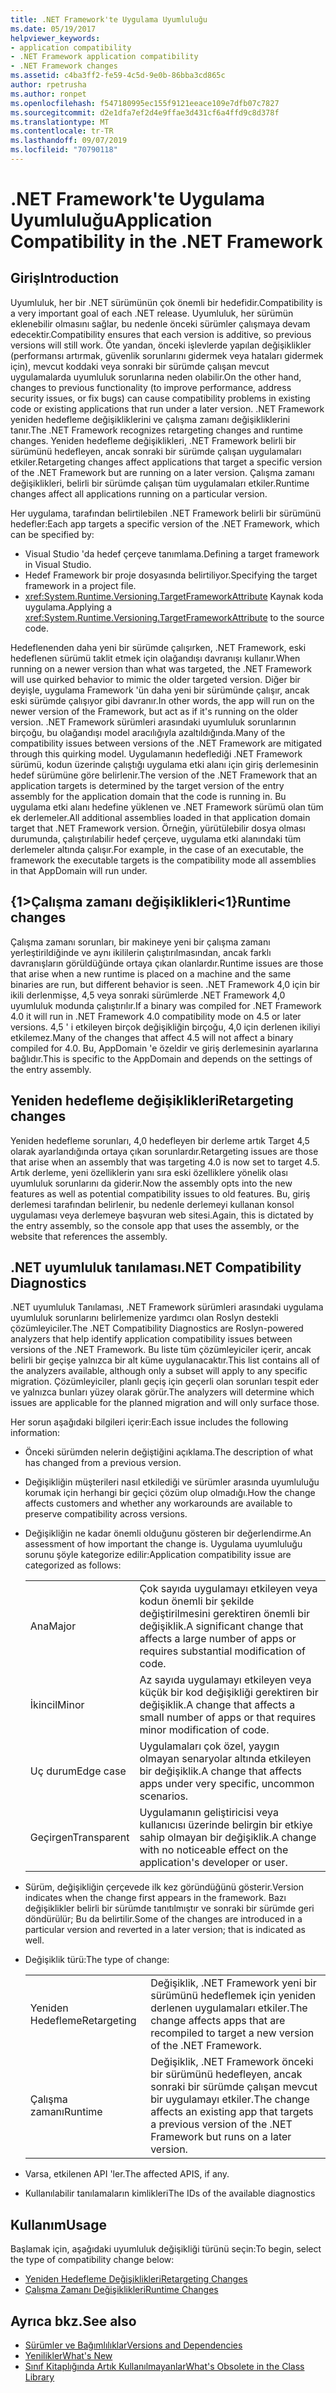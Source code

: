 ```yaml
---
title: .NET Framework'te Uygulama Uyumluluğu
ms.date: 05/19/2017
helpviewer_keywords:
- application compatibility
- .NET Framework application compatibility
- .NET Framework changes
ms.assetid: c4ba3ff2-fe59-4c5d-9e0b-86bba3cd865c
author: rpetrusha
ms.author: ronpet
ms.openlocfilehash: f547180995ec155f9121eeace109e7dfb07c7827
ms.sourcegitcommit: d2e1dfa7ef2d4e9ffae3d431cf6a4ffd9c8d378f
ms.translationtype: MT
ms.contentlocale: tr-TR
ms.lasthandoff: 09/07/2019
ms.locfileid: "70790118"
---
```

# <a name="application-compatibility-in-the-net-framework"></a><span data-ttu-id="ce674-102">.NET Framework'te Uygulama Uyumluluğu</span><span class="sxs-lookup"><span data-stu-id="ce674-102">Application Compatibility in the .NET Framework</span></span>

## <a name="introduction"></a><span data-ttu-id="ce674-103">Giriş</span><span class="sxs-lookup"><span data-stu-id="ce674-103">Introduction</span></span>
<span data-ttu-id="ce674-104">Uyumluluk, her bir .NET sürümünün çok önemli bir hedefidir.</span><span class="sxs-lookup"><span data-stu-id="ce674-104">Compatibility is a very important goal of each .NET release.</span></span> <span data-ttu-id="ce674-105">Uyumluluk, her sürümün eklenebilir olmasını sağlar, bu nedenle önceki sürümler çalışmaya devam edecektir.</span><span class="sxs-lookup"><span data-stu-id="ce674-105">Compatibility ensures that each version is additive, so previous versions will still work.</span></span> <span data-ttu-id="ce674-106">Öte yandan, önceki işlevlerde yapılan değişiklikler (performansı artırmak, güvenlik sorunlarını gidermek veya hataları gidermek için), mevcut koddaki veya sonraki bir sürümde çalışan mevcut uygulamalarda uyumluluk sorunlarına neden olabilir.</span><span class="sxs-lookup"><span data-stu-id="ce674-106">On the other hand, changes to previous functionality (to improve performance, address security issues, or fix bugs) can cause compatibility problems in existing code or existing applications that run under a later version.</span></span> <span data-ttu-id="ce674-107">.NET Framework yeniden hedefleme değişikliklerini ve çalışma zamanı değişikliklerini tanır.</span><span class="sxs-lookup"><span data-stu-id="ce674-107">The .NET Framework recognizes retargeting changes and runtime changes.</span></span> <span data-ttu-id="ce674-108">Yeniden hedefleme değişiklikleri, .NET Framework belirli bir sürümünü hedefleyen, ancak sonraki bir sürümde çalışan uygulamaları etkiler.</span><span class="sxs-lookup"><span data-stu-id="ce674-108">Retargeting changes affect applications that target a specific version of the .NET Framework but are running on a later version.</span></span> <span data-ttu-id="ce674-109">Çalışma zamanı değişiklikleri, belirli bir sürümde çalışan tüm uygulamaları etkiler.</span><span class="sxs-lookup"><span data-stu-id="ce674-109">Runtime changes affect all applications running on a particular version.</span></span>

<span data-ttu-id="ce674-110">Her uygulama, tarafından belirtilebilen .NET Framework belirli bir sürümünü hedefler:</span><span class="sxs-lookup"><span data-stu-id="ce674-110">Each app targets a specific version of the .NET Framework, which can be specified by:</span></span>

- <span data-ttu-id="ce674-111">Visual Studio 'da hedef çerçeve tanımlama.</span><span class="sxs-lookup"><span data-stu-id="ce674-111">Defining a target framework in Visual Studio.</span></span>
- <span data-ttu-id="ce674-112">Hedef Framework bir proje dosyasında belirtiliyor.</span><span class="sxs-lookup"><span data-stu-id="ce674-112">Specifying the target framework in a project file.</span></span>
- <span data-ttu-id="ce674-113"><xref:System.Runtime.Versioning.TargetFrameworkAttribute> Kaynak koda uygulama.</span><span class="sxs-lookup"><span data-stu-id="ce674-113">Applying a <xref:System.Runtime.Versioning.TargetFrameworkAttribute> to the source code.</span></span>

<span data-ttu-id="ce674-114">Hedeflenenden daha yeni bir sürümde çalışırken, .NET Framework, eski hedeflenen sürümü taklit etmek için olağandışı davranışı kullanır.</span><span class="sxs-lookup"><span data-stu-id="ce674-114">When running on a newer version than what was targeted, the .NET Framework will use quirked behavior to mimic the older targeted version.</span></span> <span data-ttu-id="ce674-115">Diğer bir deyişle, uygulama Framework 'ün daha yeni bir sürümünde çalışır, ancak eski sürümde çalışıyor gibi davranır.</span><span class="sxs-lookup"><span data-stu-id="ce674-115">In other words, the app will run on the newer version of the Framework, but act as if it's running on the older version.</span></span> <span data-ttu-id="ce674-116">.NET Framework sürümleri arasındaki uyumluluk sorunlarının birçoğu, bu olağandışı model aracılığıyla azaltıldığında.</span><span class="sxs-lookup"><span data-stu-id="ce674-116">Many of the compatibility issues between versions of the .NET Framework are mitigated through this quirking model.</span></span> <span data-ttu-id="ce674-117">Uygulamanın hedeflediği .NET Framework sürümü, kodun üzerinde çalıştığı uygulama etki alanı için giriş derlemesinin hedef sürümüne göre belirlenir.</span><span class="sxs-lookup"><span data-stu-id="ce674-117">The version of the .NET Framework that an application targets is determined by the target version of the entry assembly for the application domain that the code is running in.</span></span> <span data-ttu-id="ce674-118">Bu uygulama etki alanı hedefine yüklenen ve .NET Framework sürümü olan tüm ek derlemeler.</span><span class="sxs-lookup"><span data-stu-id="ce674-118">All additional assemblies loaded in that application domain target that .NET Framework version.</span></span> <span data-ttu-id="ce674-119">Örneğin, yürütülebilir dosya olması durumunda, çalıştırılabilir hedef çerçeve, uygulama etki alanındaki tüm derlemeler altında çalışır.</span><span class="sxs-lookup"><span data-stu-id="ce674-119">For example, in the case of an executable, the framework the executable targets is the compatibility mode all assemblies in that AppDomain will run under.</span></span>

## <a name="runtime-changes"></a><span data-ttu-id="ce674-120">{1&gt;Çalışma zamanı değişiklikleri&lt;1}</span><span class="sxs-lookup"><span data-stu-id="ce674-120">Runtime changes</span></span>

<span data-ttu-id="ce674-121">Çalışma zamanı sorunları, bir makineye yeni bir çalışma zamanı yerleştirildiğinde ve aynı ikililerin çalıştırılmasından, ancak farklı davranışların görüldüğünde ortaya çıkan olanlardır.</span><span class="sxs-lookup"><span data-stu-id="ce674-121">Runtime issues are those that arise when a new runtime is placed on a machine and the same binaries are run, but different behavior is seen.</span></span> <span data-ttu-id="ce674-122">.NET Framework 4,0 için bir ikili derlenmişse, 4,5 veya sonraki sürümlerde .NET Framework 4,0 uyumluluk modunda çalıştırılır.</span><span class="sxs-lookup"><span data-stu-id="ce674-122">If a binary was compiled for .NET Framework 4.0 it will run in .NET Framework 4.0 compatibility mode on 4.5 or later versions.</span></span> <span data-ttu-id="ce674-123">4,5 ' i etkileyen birçok değişikliğin birçoğu, 4,0 için derlenen ikiliyi etkilemez.</span><span class="sxs-lookup"><span data-stu-id="ce674-123">Many of the changes that affect 4.5 will not affect a binary compiled for 4.0.</span></span> <span data-ttu-id="ce674-124">Bu, AppDomain 'e özeldir ve giriş derlemesinin ayarlarına bağlıdır.</span><span class="sxs-lookup"><span data-stu-id="ce674-124">This is specific to the AppDomain and depends on the settings of the entry assembly.</span></span>

## <a name="retargeting-changes"></a><span data-ttu-id="ce674-125">Yeniden hedefleme değişiklikleri</span><span class="sxs-lookup"><span data-stu-id="ce674-125">Retargeting changes</span></span>

<span data-ttu-id="ce674-126">Yeniden hedefleme sorunları, 4,0 hedefleyen bir derleme artık Target 4,5 olarak ayarlandığında ortaya çıkan sorunlardır.</span><span class="sxs-lookup"><span data-stu-id="ce674-126">Retargeting issues are those that arise when an assembly that was targeting 4.0 is now set to target 4.5.</span></span> <span data-ttu-id="ce674-127">Artık derleme, yeni özelliklerin yanı sıra eski özelliklere yönelik olası uyumluluk sorunlarını da giderir.</span><span class="sxs-lookup"><span data-stu-id="ce674-127">Now the assembly opts into the new features as well as potential compatibility issues to old features.</span></span> <span data-ttu-id="ce674-128">Bu, giriş derlemesi tarafından belirlenir, bu nedenle derlemeyi kullanan konsol uygulaması veya derlemeye başvuran web sitesi.</span><span class="sxs-lookup"><span data-stu-id="ce674-128">Again, this is dictated by the entry assembly, so the console app that uses the assembly, or the website that references the assembly.</span></span>

## <a name="net-compatibility-diagnostics"></a><span data-ttu-id="ce674-129">.NET uyumluluk tanılaması</span><span class="sxs-lookup"><span data-stu-id="ce674-129">.NET Compatibility Diagnostics</span></span>

<span data-ttu-id="ce674-130">.NET uyumluluk Tanılaması, .NET Framework sürümleri arasındaki uygulama uyumluluk sorunlarını belirlemenize yardımcı olan Roslyn destekli çözümleyiciler.</span><span class="sxs-lookup"><span data-stu-id="ce674-130">The .NET Compatibility Diagnostics are Roslyn-powered analyzers that help identify application compatibility issues between versions of the .NET Framework.</span></span> <span data-ttu-id="ce674-131">Bu liste tüm çözümleyiciler içerir, ancak belirli bir geçişe yalnızca bir alt küme uygulanacaktır.</span><span class="sxs-lookup"><span data-stu-id="ce674-131">This list contains all of the analyzers available, although only a subset will apply to any specific migration.</span></span> <span data-ttu-id="ce674-132">Çözümleyiciler, planlı geçiş için geçerli olan sorunları tespit eder ve yalnızca bunları yüzey olarak görür.</span><span class="sxs-lookup"><span data-stu-id="ce674-132">The analyzers will determine which issues are applicable for the planned migration and will only surface those.</span></span>

<span data-ttu-id="ce674-133">Her sorun aşağıdaki bilgileri içerir:</span><span class="sxs-lookup"><span data-stu-id="ce674-133">Each issue includes the following information:</span></span>

- <span data-ttu-id="ce674-134">Önceki sürümden nelerin değiştiğini açıklama.</span><span class="sxs-lookup"><span data-stu-id="ce674-134">The description of what has changed from a previous version.</span></span>

- <span data-ttu-id="ce674-135">Değişikliğin müşterileri nasıl etkilediği ve sürümler arasında uyumluluğu korumak için herhangi bir geçici çözüm olup olmadığı.</span><span class="sxs-lookup"><span data-stu-id="ce674-135">How the change affects customers and whether any workarounds are available to preserve compatibility across versions.</span></span>

- <span data-ttu-id="ce674-136">Değişikliğin ne kadar önemli olduğunu gösteren bir değerlendirme.</span><span class="sxs-lookup"><span data-stu-id="ce674-136">An assessment of how important the change is.</span></span> <span data-ttu-id="ce674-137">Uygulama uyumluluğu sorunu şöyle kategorize edilir:</span><span class="sxs-lookup"><span data-stu-id="ce674-137">Application compatibility issue are categorized as follows:</span></span>

    |   |   |
    |---|---|
    |<span data-ttu-id="ce674-138">Ana</span><span class="sxs-lookup"><span data-stu-id="ce674-138">Major</span></span>|<span data-ttu-id="ce674-139">Çok sayıda uygulamayı etkileyen veya kodun önemli bir şekilde değiştirilmesini gerektiren önemli bir değişiklik.</span><span class="sxs-lookup"><span data-stu-id="ce674-139">A significant change that affects a large number of apps or requires substantial modification of code.</span></span>|
    |<span data-ttu-id="ce674-140">İkincil</span><span class="sxs-lookup"><span data-stu-id="ce674-140">Minor</span></span>|<span data-ttu-id="ce674-141">Az sayıda uygulamayı etkileyen veya küçük bir kod değişikliği gerektiren bir değişiklik.</span><span class="sxs-lookup"><span data-stu-id="ce674-141">A change that affects a small number of apps or that requires minor modification of code.</span></span>|
    |<span data-ttu-id="ce674-142">Uç durum</span><span class="sxs-lookup"><span data-stu-id="ce674-142">Edge case</span></span>|<span data-ttu-id="ce674-143">Uygulamaları çok özel, yaygın olmayan senaryolar altında etkileyen bir değişiklik.</span><span class="sxs-lookup"><span data-stu-id="ce674-143">A change that affects apps under very specific, uncommon scenarios.</span></span>|
    |<span data-ttu-id="ce674-144">Geçirgen</span><span class="sxs-lookup"><span data-stu-id="ce674-144">Transparent</span></span>|<span data-ttu-id="ce674-145">Uygulamanın geliştiricisi veya kullanıcısı üzerinde belirgin bir etkiye sahip olmayan bir değişiklik.</span><span class="sxs-lookup"><span data-stu-id="ce674-145">A change with no noticeable effect on the application's developer or user.</span></span>|

- <span data-ttu-id="ce674-146">Sürüm, değişikliğin çerçevede ilk kez göründüğünü gösterir.</span><span class="sxs-lookup"><span data-stu-id="ce674-146">Version indicates when the change first appears in the framework.</span></span> <span data-ttu-id="ce674-147">Bazı değişiklikler belirli bir sürümde tanıtılmıştır ve sonraki bir sürümde geri döndürülür; Bu da belirtilir.</span><span class="sxs-lookup"><span data-stu-id="ce674-147">Some of the changes are introduced in a particular version and reverted in a later version; that is indicated as well.</span></span>

- <span data-ttu-id="ce674-148">Değişiklik türü:</span><span class="sxs-lookup"><span data-stu-id="ce674-148">The type of change:</span></span>

    |   |   |
    |---|---|
    |<span data-ttu-id="ce674-149">Yeniden Hedefleme</span><span class="sxs-lookup"><span data-stu-id="ce674-149">Retargeting</span></span>|<span data-ttu-id="ce674-150">Değişiklik, .NET Framework yeni bir sürümünü hedeflemek için yeniden derlenen uygulamaları etkiler.</span><span class="sxs-lookup"><span data-stu-id="ce674-150">The change affects apps that are recompiled to target a new version of the .NET Framework.</span></span>|
    |<span data-ttu-id="ce674-151">Çalışma zamanı</span><span class="sxs-lookup"><span data-stu-id="ce674-151">Runtime</span></span>|<span data-ttu-id="ce674-152">Değişiklik, .NET Framework önceki bir sürümünü hedefleyen, ancak sonraki bir sürümde çalışan mevcut bir uygulamayı etkiler.</span><span class="sxs-lookup"><span data-stu-id="ce674-152">The change affects an existing app that targets a previous version of the .NET Framework but runs on a later version.</span></span>|

- <span data-ttu-id="ce674-153">Varsa, etkilenen API 'ler.</span><span class="sxs-lookup"><span data-stu-id="ce674-153">The affected APIS, if any.</span></span>

- <span data-ttu-id="ce674-154">Kullanılabilir tanılamaların kimlikleri</span><span class="sxs-lookup"><span data-stu-id="ce674-154">The IDs of the available diagnostics</span></span>

## <a name="usage"></a><span data-ttu-id="ce674-155">Kullanım</span><span class="sxs-lookup"><span data-stu-id="ce674-155">Usage</span></span>
<span data-ttu-id="ce674-156">Başlamak için, aşağıdaki uyumluluk değişikliği türünü seçin:</span><span class="sxs-lookup"><span data-stu-id="ce674-156">To begin, select the type of compatibility change below:</span></span>

- [<span data-ttu-id="ce674-157">Yeniden Hedefleme Değişiklikleri</span><span class="sxs-lookup"><span data-stu-id="ce674-157">Retargeting Changes</span></span>](./retargeting/index.md)
- [<span data-ttu-id="ce674-158">Çalışma Zamanı Değişiklikleri</span><span class="sxs-lookup"><span data-stu-id="ce674-158">Runtime Changes</span></span>](./runtime/index.md)

## <a name="see-also"></a><span data-ttu-id="ce674-159">Ayrıca bkz.</span><span class="sxs-lookup"><span data-stu-id="ce674-159">See also</span></span>

- [<span data-ttu-id="ce674-160">Sürümler ve Bağımlılıklar</span><span class="sxs-lookup"><span data-stu-id="ce674-160">Versions and Dependencies</span></span>](versions-and-dependencies.md)
- [<span data-ttu-id="ce674-161">Yenilikler</span><span class="sxs-lookup"><span data-stu-id="ce674-161">What's New</span></span>](../whats-new/index.md)
- [<span data-ttu-id="ce674-162">Sınıf Kitaplığında Artık Kullanılmayanlar</span><span class="sxs-lookup"><span data-stu-id="ce674-162">What's Obsolete in the Class Library</span></span>](../whats-new/whats-obsolete.md)
